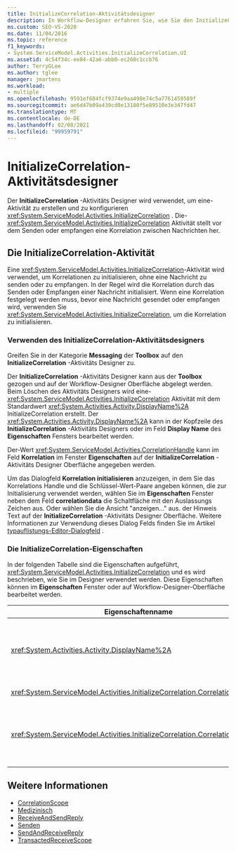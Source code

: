 ```yaml
---
title: InitializeCorrelation-Aktivitätsdesigner
description: In Workflow-Designer erfahren Sie, wie Sie den InitializeCorrelation-Aktivitäts Designer verwenden können, um eine InitializeCorrelation-Aktivität zu erstellen und zu konfigurieren.
ms.custom: SEO-VS-2020
ms.date: 11/04/2016
ms.topic: reference
f1_keywords:
- System.ServiceModel.Activities.InitializeCorrelation.UI
ms.assetid: 4c54f34c-ee84-42a6-abb0-ec260c1ccb76
author: TerryGLee
ms.author: tglee
manager: jmartens
ms.workload:
- multiple
ms.openlocfilehash: 9591ef604fcf9374e9aa498e74c5a7761459589f
ms.sourcegitcommit: ae6d47b09a439cd0e13180f5e89510e3e347fd47
ms.translationtype: MT
ms.contentlocale: de-DE
ms.lasthandoff: 02/08/2021
ms.locfileid: "99959791"
---
```

# <a name="initializecorrelation-activity-designer"></a>InitializeCorrelation-Aktivitätsdesigner

Der **InitializeCorrelation** -Aktivitäts Designer wird verwendet, um eine-Aktivität zu erstellen und zu konfigurieren <xref:System.ServiceModel.Activities.InitializeCorrelation> . Die- <xref:System.ServiceModel.Activities.InitializeCorrelation> Aktivität stellt vor dem Senden oder empfangen eine Korrelation zwischen Nachrichten her.

## <a name="the-initializecorrelation-activity"></a>Die InitializeCorrelation-Aktivität

Eine <xref:System.ServiceModel.Activities.InitializeCorrelation>-Aktivität wird verwendet, um Korrelationen zu initialisieren, ohne eine Nachricht zu senden oder zu empfangen. In der Regel wird die Korrelation durch das Senden oder Empfangen einer Nachricht initialisiert. Wenn eine Korrelation festgelegt werden muss, bevor eine Nachricht gesendet oder empfangen wird, verwenden Sie <xref:System.ServiceModel.Activities.InitializeCorrelation>, um die Korrelation zu initialisieren.

### <a name="using-the-initializecorrelation-activity-designer"></a>Verwenden des InitializeCorrelation-Aktivitätsdesigners

Greifen Sie in der Kategorie **Messaging** der **Toolbox** auf den **InitializeCorrelation** -Aktivitäts Designer zu.

Der **InitializeCorrelation** -Aktivitäts Designer kann aus der **Toolbox** gezogen und auf der Workflow-Designer Oberfläche abgelegt werden. Beim Löschen des Aktivitäts Designers wird eine- <xref:System.ServiceModel.Activities.InitializeCorrelation> Aktivität mit dem Standardwert <xref:System.Activities.Activity.DisplayName%2A> InitializeCorrelation erstellt. Der <xref:System.Activities.Activity.DisplayName%2A> kann in der Kopfzeile des **InitializeCorrelation** -Aktivitäts Designers oder im Feld **Display Name** des **Eigenschaften** Fensters bearbeitet werden.

Der-Wert <xref:System.ServiceModel.Activities.CorrelationHandle> kann im Feld **Korrelation** im Fenster **Eigenschaften** auf der **InitializeCorrelation** -Aktivitäts Designer Oberfläche angegeben werden.

Um das Dialogfeld **Korrelation initialisieren** anzuzeigen, in dem Sie das Korrelations Handle und die Schlüssel-Wert-Paare angeben können, die zur Initialisierung verwendet werden, wählen Sie im **Eigenschaften** Fenster neben dem Feld **correlationdata** die Schaltfläche mit den Auslassungs Zeichen aus. Oder wählen Sie die Ansicht "anzeigen..." aus. der Hinweis Text auf der **InitializeCorrelation** -Aktivitäts Designer Oberfläche. Weitere Informationen zur Verwendung dieses Dialog Felds finden Sie im Artikel [typauflistungs-Editor-Dialogfeld](../workflow-designer/type-collection-editor-dialog-box.md) .

### <a name="the-initializecorrelation-properties"></a>Die InitializeCorrelation-Eigenschaften

In der folgenden Tabelle sind die Eigenschaften aufgeführt, <xref:System.ServiceModel.Activities.InitializeCorrelation> und es wird beschrieben, wie Sie im Designer verwendet werden. Diese Eigenschaften können im **Eigenschaften** Fenster oder auf Workflow-Designer-Oberfläche bearbeitet werden.

|Eigenschaftenname|Erforderlich|Verbrauch|
|-|--------------|-|
|<xref:System.Activities.Activity.DisplayName%2A>|Falsch|Der Anzeigename der <xref:System.ServiceModel.Activities.InitializeCorrelation>-Aktivität. Der Standardwert lautet InitializeCorrelation.<br /><br /> Obwohl die Verwendung eines nicht standardmäßigen Werts für den benutzerfreundlichen nicht <xref:System.Activities.Activity.DisplayName%2A> unbedingt erforderlich ist, wird empfohlen.|
|<xref:System.ServiceModel.Activities.InitializeCorrelation.Correlation%2A>|Falsch|Das <xref:System.ServiceModel.Activities.CorrelationHandle>-Objekt, das verwendet wurde, um Workflowaktivitäten in der Korrelation zuzuordnen.|
|<xref:System.ServiceModel.Activities.InitializeCorrelation.CorrelationData%2A>|Falsch|Ein Wörterbuch von Korrelationsdaten, die Nachrichten mit der Workflowinstanz verknüpft.<br /><br /> Verwenden Sie das Dialogfeld **Korrelation initialisieren** , um zu konfigurieren <xref:System.ServiceModel.Activities.InitializeCorrelation.CorrelationData%2A> . Weitere Informationen zum Dialogfeld dieses Dialogfeld verwenden finden Sie im Artikel typauflistungs- [Editor](../workflow-designer/type-collection-editor-dialog-box.md) .|

## <a name="see-also"></a>Weitere Informationen

- [CorrelationScope](../workflow-designer/correlationscope-activity-designer.md)
- [Medizinisch](../workflow-designer/receive-activity-designer.md)
- [ReceiveAndSendReply](../workflow-designer/receiveandsendreply-template-designer.md)
- [Senden](../workflow-designer/send-activity-designer.md)
- [SendAndReceiveReply](../workflow-designer/sendandreceivereply-template-designer.md)
- [TransactedReceiveScope](../workflow-designer/transactedreceivescope-activity-designer.md)